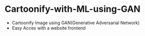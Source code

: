 # Cartoonify-with-ML-using-GAN
<ul>
  <li>Cartoonify Image using GAN(Generative Adversarial Network)</li>
  <li>Easy Acces with a website frontend</li>
